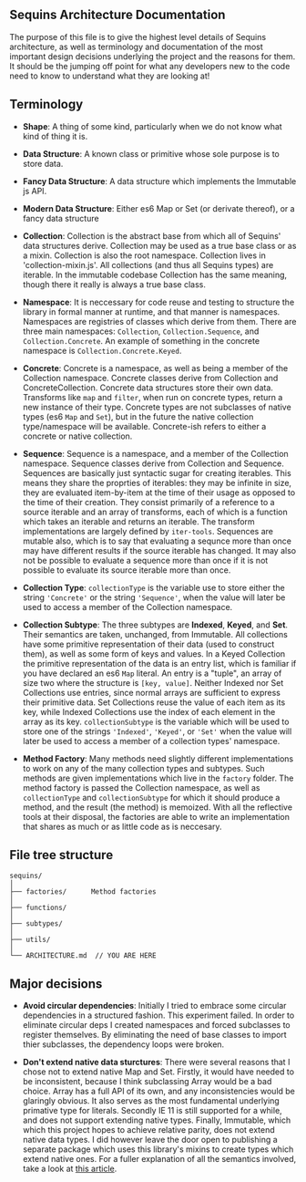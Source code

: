 ## Sequins Architecture Documentation

The purpose of this file is to give the highest level details of Sequins architecture, as well as terminology and documentation of the most important design decisions underlying the project and the reasons for them. It should be the jumping off point for what any developers new to the code need to know to understand what they are looking at!

## Terminology

-   **Shape**: A thing of some kind, particularly when we do not know what kind of thing it is.

-   **Data Structure**: A known class or primitive whose sole purpose is to store data.

-   **Fancy Data Structure**: A data structure which implements the Immutable js API.

-   **Modern Data Structure**: Either es6 Map or Set (or derivate thereof), or a fancy data structure

-   **Collection**: Collection is the abstract base from which all of Sequins' data structures derive. Collection may be used as a true base class or as a mixin. Collection is also the root namespace. Collection lives in 'collection-mixin.js'. All collections (and thus all Sequins types) are iterable. In the immutable codebase Collection has the same meaning, though there it really is always a true base class.

-   **Namespace**: It is neccessary for code reuse and testing to structure the library in formal manner at runtime, and that manner is namespaces. Namespaces are registries of classes which derive from them. There are three main namespaces: `Collection`, `Collection.Sequence`, and `Collection.Concrete`. An example of something in the concrete namespace is `Collection.Concrete.Keyed`.

-   **Concrete**: Concrete is a namespace, as well as being a member of the Collection namespace. Concrete classes derive from Collection and ConcreteCollection. Concrete data structures store their own data. Transforms like `map` and `filter`, when run on concrete types, return a new instance of their type. Concrete types are not subclasses of native types (es6 `Map` and `Set`), but in the future the native collection type/namespace will be available. Concrete-ish refers to either a concrete or native collection.

-   **Sequence**: Sequence is a namespace, and a member of the Collection namespace. Sequence classes derive from Collection and Sequence. Sequences are basically just syntactic sugar for creating iterables. This means they share the proprties of iterables: they may be infinite in size, they are evaluated item-by-item at the time of their usage as opposed to the time of their creation. They consist primarily of a reference to a source iterable and an array of transforms, each of which is a function which takes an iterable and returns an iterable. The transform implementations are largely defined by `iter-tools`. Sequences are mutable also, which is to say that evaluating a sequnce more than once may have different results if the source iterable has changed. It may also not be possible to evaluate a sequence more than once if it is not possible to evaluate its source iterable more than once.

-   **Collection Type**: `collectionType` is the variable use to store either the string `'Concrete'` or the string `'Sequence'`, when the value will later be used to access a member of the Collection namespace.

-   **Collection Subtype**: The three subtypes are **Indexed**, **Keyed**, and **Set**. Their semantics are taken, unchanged, from Immutable. All collections have some primitive representation of their data (used to construct them), as well as some form of keys and values. In a Keyed Collection the primitive representation of the data is an entry list, which is familiar if you have declared an es6 `Map` literal. An entry is a "tuple", an array of size two where the structure is `[key, value]`. Neither Indexed nor Set Collections use entries, since normal arrays are sufficient to express their primitive data. Set Collections reuse the value of each item as its key, while Indexed Collections use the index of each element in the array as its key.
    `collectionSubtype` is the variable which will be used to store one of the strings `'Indexed'`, `'Keyed'`, or `'Set'` when the value will later be used to access a member of a collection types' namespace.

-   **Method Factory**: Many methods need slightly different implementations to work on any of the many collection types and subtypes. Such methods are given implementations which live in the `factory` folder. The method factory is passed the Collection namespace, as well as `collectionType` and `collectionSubtype` for which it should produce a method, and the result (the method) is memoized. With all the reflective tools at their disposal, the factories are able to write an implementation that shares as much or as little code as is neccesary.

## File tree structure

```
sequins/
│
├── factories/      Method factories
│
├── functions/
│
├── subtypes/
│
├── utils/
│
└── ARCHITECTURE.md  // YOU ARE HERE
```

## Major decisions

-   **Avoid circular dependencies**: Initially I tried to embrace some circular dependencies in a structured fashion. This experiment failed. In order to eliminate circular deps I created namespaces and forced subclasses to register themselves. By eliminating the need of base classes to import thier subclasses, the dependency loops were broken.

-   **Don't extend native data sturctures**: There were several reasons that I chose not to extend native Map and Set. Firstly, it would have needed to be inconsistent, because I think subclassing Array would be a bad choice. Array has a full API of its own, and any inconsistencies would be glaringly obvious. It also serves as the most fundamental underlying primative type for literals. Secondly IE 11 is still supported for a while, and does not support extending native types. Finally, Immutable, which which this project hopes to achieve relative parity, does not extend native data types. I did however leave the door open to publishing a separate package which uses this library's mixins to create types which extend native ones. For a fuller explanation of all the semantics involved, take a look at [this article](http://perfectionkills.com/how-ecmascript-5-still-does-not-allow-to-subclass-an-array/).


